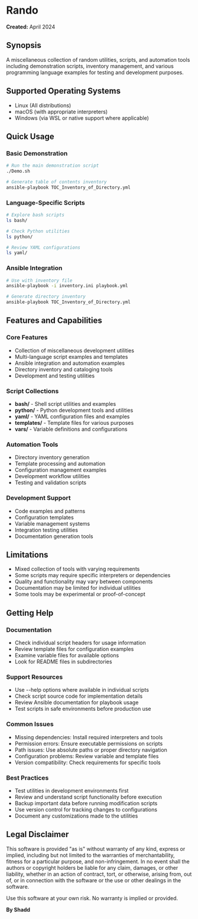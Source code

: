 # Rando

**Created:** April 2024

## Synopsis

A miscellaneous collection of random utilities, scripts, and automation tools including demonstration scripts, inventory management, and various programming language examples for testing and development purposes.

## Supported Operating Systems

- Linux (All distributions)
- macOS (with appropriate interpreters)
- Windows (via WSL or native support where applicable)

## Quick Usage

### Basic Demonstration

```bash
# Run the main demonstration script
./Demo.sh

# Generate table of contents inventory
ansible-playbook TOC_Inventory_of_Directory.yml
```

### Language-Specific Scripts

```bash
# Explore bash scripts
ls bash/

# Check Python utilities
ls python/

# Review YAML configurations
ls yaml/
```

### Ansible Integration

```bash
# Use with inventory file
ansible-playbook -i inventory.ini playbook.yml

# Generate directory inventory
ansible-playbook TOC_Inventory_of_Directory.yml
```

## Features and Capabilities

### Core Features

- Collection of miscellaneous development utilities
- Multi-language script examples and templates
- Ansible integration and automation examples
- Directory inventory and cataloging tools
- Development and testing utilities

### Script Collections

- **bash/** - Shell script utilities and examples
- **python/** - Python development tools and utilities
- **yaml/** - YAML configuration files and examples
- **templates/** - Template files for various purposes
- **vars/** - Variable definitions and configurations

### Automation Tools

- Directory inventory generation
- Template processing and automation
- Configuration management examples
- Development workflow utilities
- Testing and validation scripts

### Development Support

- Code examples and patterns
- Configuration templates
- Variable management systems
- Integration testing utilities
- Documentation generation tools

## Limitations

- Mixed collection of tools with varying requirements
- Some scripts may require specific interpreters or dependencies
- Quality and functionality may vary between components
- Documentation may be limited for individual utilities
- Some tools may be experimental or proof-of-concept

## Getting Help

### Documentation

- Check individual script headers for usage information
- Review template files for configuration examples
- Examine variable files for available options
- Look for README files in subdirectories

### Support Resources

- Use --help options where available in individual scripts
- Check script source code for implementation details
- Review Ansible documentation for playbook usage
- Test scripts in safe environments before production use

### Common Issues

- Missing dependencies: Install required interpreters and tools
- Permission errors: Ensure executable permissions on scripts
- Path issues: Use absolute paths or proper directory navigation
- Configuration problems: Review variable and template files
- Version compatibility: Check requirements for specific tools

### Best Practices

- Test utilities in development environments first
- Review and understand script functionality before execution
- Backup important data before running modification scripts
- Use version control for tracking changes to configurations
- Document any customizations made to the utilities

## Legal Disclaimer

This software is provided "as is" without warranty of any kind, express or implied, including but not limited to the warranties of merchantability, fitness for a particular purpose, and non-infringement. In no event shall the authors or copyright holders be liable for any claim, damages, or other liability, whether in an action of contract, tort, or otherwise, arising from, out of, or in connection with the software or the use or other dealings in the software.

Use this software at your own risk. No warranty is implied or provided.

**By Shadd**
